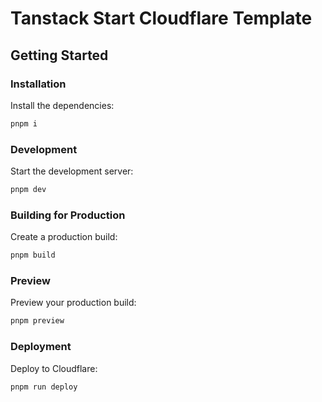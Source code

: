 # Tanstack Start Cloudflare Template

## Getting Started

### Installation

Install the dependencies:

```bash
pnpm i
```

### Development

Start the development server:

```bash
pnpm dev
```

### Building for Production

Create a production build:

```bash
pnpm build
```

### Preview

Preview your production build:

```bash
pnpm preview
```

### Deployment

Deploy to Cloudflare:

```sh
pnpm run deploy
```
